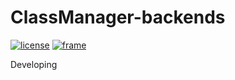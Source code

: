 # ClassManager-backends
[![license](https://img.shields.io/github/license/mashape/apistatus.svg)](https://github.com/OIdiotLin/ClassManager-backends/LICENSE)
[![frame](https://img.shields.io/badge/frame-django1.11.1-44B78B.svg)](https://www.djangoproject.com/)

Developing
